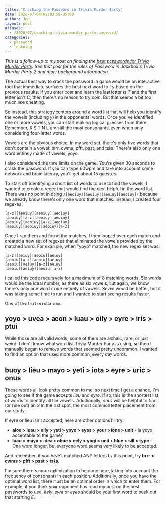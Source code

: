 ```yaml
---
title: "Cracking the Password in Trivia Murder Party"
date: 2020-07-04T09:03:59-05:00
author: Jon
layout: post
aliases:
  - /2020/07/cracking-trivia-murder-party-password/
categories:
  - password
  - learning
---
```


_This is a follow-up to my post on finding the [best passwords for Trivia Murder Party](/2020/06/trivia-murder-party-password/). See that post for the rules of Password in Jackbox's Trivia Murder Party 2 and more background information._

The actual best way to crack the password in game would be an interactive tool that immediate surfaces the best next word to try based on the previous results. If you enter _cost_ and learn the last letter is _T_ and the first letter isn't _C_, then there's no reason to try _coin_. But that seems a bit too much like cheating.

So instead, this strategy centers around a word list that will help you identify the vowels (including _y_) in the opponents' words. Once you've identified one or more vowels, you can start making logical guesses from there. Remember, R S T N L are still the most consonants, even when only considering four-letter words.

Vowels are the obvious choice. In my word set, there's only five words that don't contain a vowel: brrr, cwms, pfft, psst, and tsks. There's also only one word entirely made of vowels, yoyo.

I also considered the time limits on the game. You're given 30 seconds to crack the password. If you can type 60wpm and take into account some network and brain latency, you'll get about 15 guesses.

To start off identifying a short list of words to use to find the vowels, I wanted to create a regex that would find the next helpful in the word list. There was no point in doing `/[aeoiuy][aeoiuy][aeoiuy][aeoiuy]/` because we already know there's only one word that matches. Instead, I created four regexes:

```
[a-z][aeoiuy][aeoiuy][aeoiuy]
[aeoiuy][a-z][aeoiuy][aeoiuy]
[aeoiuy][aeoiuy][a-z][aeoiuy]
[aeoiuy][aeoiuy][aeoiuy][a-z]
```

Once I ran them and found the matches, I then looped over each match and created a new set of regexes that eliminated the vowels provided by the matched word. For example, when "yoyo" matched, the new regex set was:

```
[a-z][aeiuy][aeoiu][aeiuy]
[aeoiu][a-z][aeoiu][aeiuy]
[aeoiu][aeiuy][a-z][aeiuy]
[aeoiu][aeiuy][aeoiu][a-z]
```

I called this code recursively for a maximum of 8 matching words. Six words would be the ideal number, as there as six vowels, but again, we know there's only one word made entirely of vowels. Seven would be better, but it was taking some time to run and I wanted to start seeing results faster.

One of the first results was:

## yoyo > uvea > aeon > luau > oily > eyre > iris > ptui

While those are all valid words, some of them are archaic, rare, or just weird. I don't know what word list Trivia Murder Party is using, so then I manually began to remove words that seemed pretty uncommon. I wanted to find an option that used more common, every day words.

## buoy > lieu > mayo > yeti > iota > eyre > uric > onus

These words all look pretty common to me, so next time I get a chance, I'm going to see if the game accepts _lieu_ and _eyre_. If so, this is the shortest list of words to identify all the vowels. Additionally, _onus_ will be helpful to find (or rule out) an _S_ in the last spot, the most common letter placement from our study.

If eyre or lieu isn't accepted, here are other options I'll try:

- **aloe > luau > oily > yeti > yoyo > eyes > your > ions > unit** - Is yoyo acceptable to the game?
- **luau > mayo > idea > oboe > eely > yogi > unit > blue > sill > type** - One word longer, but everyone word seems very likely to be accepted.

And remember, if you have't matched ANY letters by this point, try **brrr > cwms > pfft > psst > tsks**.

I'm sure there's more optimization to be done here, taking into account the frequency of consonants in each position. Additionally, once you have the optimal word list, there must be an optimal order in which to enter them. For example, if you think your opponent has read my post on the best passwords to use, _eely_, _eyre_ or _eyes_ should be your first word to seek out that starting _E_.
